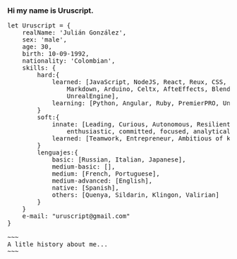 ### Hi my name is Uruscript.
<pre>
let Uruscript = {
    realName: 'Julián González',
    sex: 'male',
    age: 30,
    birth: 10-09-1992,
    nationality: 'Colombian',
    skills: {
        hard:{
            learned: [JavaScript, NodeJS, React, Reux, CSS, HTML, Postgres,
                Markdown, Arduino, Celtx, AfteEffects, Blender, Photoshop,
                UnrealEngine],
            learning: [Python, Angular, Ruby, PremierPRO, Unity]
        }
        soft:{
            innate: [Leading, Curious, Autonomous, Resilient, Creative,
                enthusiastic, committed, focused, analytical],
            learned: [Teamwork, Entrepreneur, Ambitious of knowledge]
        }
        lenguajes:{
            basic: [Russian, Italian, Japanese],
            medium-basic: [],
            medium: [French, Portuguese],
            medium-advanced: [English],
            native: [Spanish],
            others: [Quenya, Sildarin, Klingon, Valirian]
        }
    }
    e-mail: "uruscript@gmail.com"
}

~~~
A litle history about me...
~~~

<!--
**Uruscript/Uruscript** is a ✨ _special_ ✨ repository because its `README.md` (this file) appears on your GitHub profile.

Here are some ideas to get you started:

- 🔭 I’m currently working on ...
- 🌱 I’m currently learning ...
- 👯 I’m looking to collaborate on ...
- 🤔 I’m looking for help with ...
- 💬 Ask me about ...
- 📫 How to reach me: ...
- 😄 Pronouns: ...
- ⚡ Fun fact: ...
-->
